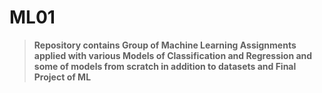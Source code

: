 # ML01
> **Repository contains Group of Machine Learning Assignments applied with various Models of Classification and Regression and some of models from scratch in addition to datasets and Final Project of ML**

